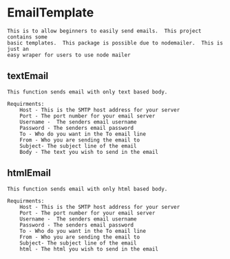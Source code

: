# EmailTemplate
    This is to allow beginners to easily send emails.  This project contains some
    basic templates.  This package is possible due to nodemailer.  This is just an 
    easy wraper for users to use node mailer

## textEmail
    This function sends email with only text based body.

    Requirments:
        Host - This is the SMTP host address for your server
        Port - The port number for your email server
        Username -  The senders email username 
        Password - The senders email password 
        To - Who do you want in the To email line 
        From - Who you are sending the email to 
        Subject- The subject line of the email 
        Body - The text you wish to send in the email

## htmlEmail    
    This function sends email with only html based body.

    Requirments:
        Host - This is the SMTP host address for your server
        Port - The port number for your email server
        Username -  The senders email username 
        Password - The senders email password 
        To - Who do you want in the To email line 
        From - Who you are sending the email to 
        Subject- The subject line of the email 
        html - The html you wish to send in the email
